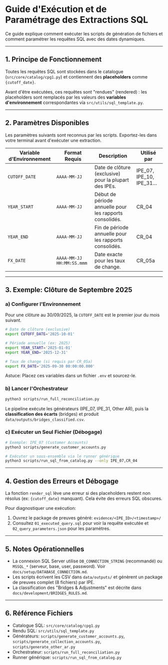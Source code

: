 # Guide d'Exécution et de Paramétrage des Extractions SQL

Ce guide explique comment exécuter les scripts de génération de fichiers et comment paramétrer les requêtes SQL avec des dates dynamiques.

---

## 1. Principe de Fonctionnement

Toutes les requêtes SQL sont stockées dans le catalogue (`src/core/catalog/cpg1.py`) et contiennent des **placeholders** comme `{cutoff_date}`.

Avant d'être exécutées, ces requêtes sont "rendues" (rendered) : les placeholders sont remplacés par les valeurs des **variables d'environnement** correspondantes via `src/utils/sql_template.py`.

---

## 2. Paramètres Disponibles

Les paramètres suivants sont reconnus par les scripts. Exportez-les dans votre terminal avant d'exécuter une extraction.

| Variable d'Environnement | Format Requis                   | Description                                             | Utilisé par |
|--------------------------|---------------------------------|---------------------------------------------------------|-------------|
| `CUTOFF_DATE`            | `AAAA-MM-JJ`                    | Date de clôture (exclusive) pour la plupart des IPEs.   | IPE_07, IPE_10, IPE_31… |
| `YEAR_START`             | `AAAA-MM-JJ`                    | Début de période annuelle pour les rapports consolidés. | CR_04       |
| `YEAR_END`               | `AAAA-MM-JJ`                    | Fin de période annuelle pour les rapports consolidés.   | CR_04       |
| `FX_DATE`                | `AAAA-MM-JJ HH:MM:SS.mmm`       | Date exacte pour les taux de change.                    | CR_05a      |

---

## 3. Exemple: Clôture de Septembre 2025

### a) Configurer l'Environnement

Pour une clôture au 30/09/2025, la `CUTOFF_DATE` est le premier jour du mois suivant.

```bash
# Date de clôture (exclusive)
export CUTOFF_DATE='2025-10-01'

# Période annuelle (ex: 2025)
export YEAR_START='2025-01-01'
export YEAR_END='2025-12-31'

# Taux de change (si requis par CR_05a)
export FX_DATE='2025-09-30 00:00:00.000'
```

Astuce: Placez ces variables dans un fichier `.env` et sourcez-le.

### b) Lancer l'Orchestrateur

```bash
python3 scripts/run_full_reconciliation.py
```

Le pipeline exécute les générateurs (IPE_07, IPE_31, Other AR), puis la **classification des écarts** (bridges) et produit `data/outputs/bridges_classified.csv`.

### c) Exécuter un Seul Fichier (Débogage)

```bash
# Exemple: IPE_07 (Customer Accounts)
python3 scripts/generate_customer_accounts.py

# Exécuter un sous-ensemble via le runner générique
python3 scripts/run_sql_from_catalog.py --only IPE_07,CR_04
```

---

## 4. Gestion des Erreurs et Débogage

La fonction `render_sql` lève une erreur si des placeholders restent non résolus (ex: `{cutoff_date}` manquant). Cela évite des erreurs SQL obscures.

Pour diagnostiquer une exécution:

1. Ouvrez le package de preuves généré: `evidence/<IPE_ID>/<timestamp>/`
2. Consultez `01_executed_query.sql` pour voir la requête exécutée et `02_query_parameters.json` pour les paramètres.

---

## 5. Notes Opérationnelles

- La connexion SQL Server utilise `DB_CONNECTION_STRING` (recommandé) ou `MSSQL_*` (serveur, base, user, password). Voir `docs/setup/DATABASE_CONNECTION.md`.
- Les scripts écrivent les CSV dans `data/outputs/` et génèrent un package de preuves complet (8 fichiers) par IPE.
- La classification des "Bridges & Adjustments" est décrite dans `docs/development/BRIDGES_RULES.md`.

---

## 6. Référence Fichiers

- Catalogue SQL: `src/core/catalog/cpg1.py`
- Rendu SQL: `src/utils/sql_template.py`
- Générateurs: `scripts/generate_customer_accounts.py`, `scripts/generate_collection_accounts.py`, `scripts/generate_other_ar.py`
- Orchestrateur: `scripts/run_full_reconciliation.py`
- Runner générique: `scripts/run_sql_from_catalog.py`
